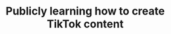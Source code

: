 ---
title: Publicly learning how to create TikTok content
description: Follow me as I lean into my curiosity and compulsion to make videos using just my phone.
updatedAt: 2022-07-23
type: Thought
---